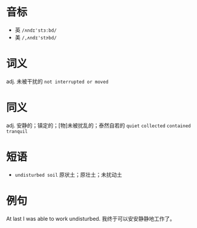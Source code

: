 # 音标

- 英 `/ʌndɪ'stɜːbd/`
- 美 `/,ʌndɪ'stɝbd/`

# 词义

adj. 未被干扰的
`not interrupted or moved`

# 同义

adj. 安静的；镇定的；[物]未被扰乱的；泰然自若的
`quiet` `collected` `contained` `tranquil`

# 短语

- `undisturbed soil` 原状土；原壮土；未扰动土

# 例句

At last I was able to work undisturbed.
我终于可以安安静静地工作了。


